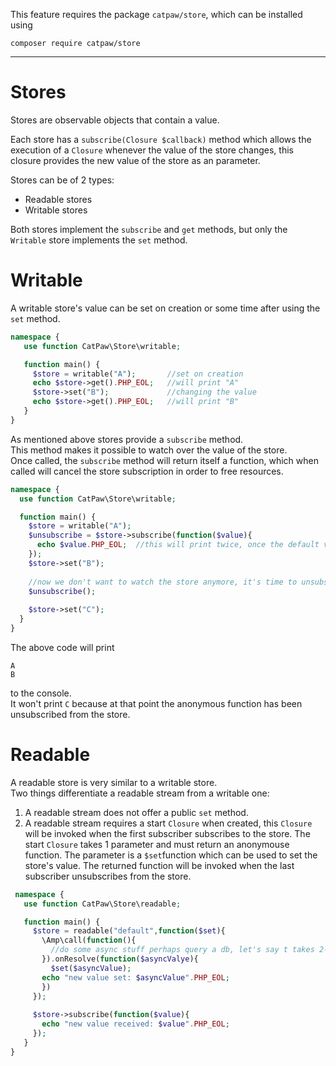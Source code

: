 This feature requires the package `catpaw/store`, which can be installed using<br/>
```
composer require catpaw/store
```
<hr/>

# Stores

Stores are observable objects that contain a value.

Each store has a `subscribe(Closure $callback)` method which allows the execution of a `Closure` whenever the value of the store changes, this closure provides the new value of the store as an parameter.

Stores can be of 2 types:

- Readable stores
- Writable stores


Both stores implement the `subscribe` and `get` methods, but only the `Writable` store implements the `set` method.

# Writable

A writable store's value can be set on creation or some time after using the `set` method.

 ```php
 namespace {
	use function CatPaw\Store\writable;

    function main() {
      $store = writable("A");       //set on creation
      echo $store->get().PHP_EOL;   //will print "A"
      $store->set("B");             //changing the value
      echo $store->get().PHP_EOL;   //will print "B"
    }
}
 ```
 
 As mentioned above stores provide a `subscribe` method.<br/>
 This method makes it possible to watch over the value of the store.<br/>
 Once called, the `subscribe` method will return itself a function, which when called will cancel the store subscription in order to free resources.
 
  ```php
 namespace {
	use function CatPaw\Store\writable;

    function main() {
      $store = writable("A");
      $unsubscribe = $store->subscribe(function($value){
        echo $value.PHP_EOL;  //this will print twice, once the default value "A", then "B" when it changes.
      });
      $store->set("B");
      
      //now we don't want to watch the store anymore, it's time to unsubscribe from it.
      $unsubscribe();
      
      $store->set("C");
    }
}
 ```
 The above code will print 
 ```
 A
 B
 ```
 to the console.<br/>
 It won't print `C` because at that point the anonymous function has been unsubscribed from the store.
 
# Readable

A readable store is very similar to a writable store.<br/>
Two things differentiate a readable stream from a writable one:

1. A readable stream does not offer a public `set` method.
2. A readable stream requires a start `Closure` when created, this `Closure` will be invoked when the first subscriber subscribes to the store.
   The start `Closure` takes 1 parameter and must return an anonymouse function.
   The parameter is a `$set`function which can be used to set the store's value.
   The returned function will be invoked when the last subscriber unsubscribes from the store.

 ```php
  namespace {
	use function CatPaw\Store\readable;

    function main() {
      $store = readable("default",function($set){
        \Amp\call(function(){
          //do some async stuff perhaps query a db, let's say t takes 2-3 seconds
        }).onResolve(function($asyncValye){
          $set($asyncValue);
        echo "new value set: $asyncValue".PHP_EOL;
        })
      });
      
      $store->subscribe(function($value){
        echo "new value received: $value".PHP_EOL;
      });
    }
}
 ```
